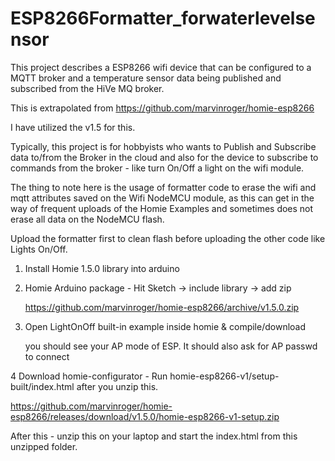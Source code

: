# ESP8266Formatter_forwaterlevelsensor

This project describes a ESP8266 wifi device that can be configured to a MQTT broker and a temperature sensor data being published and subscribed from the HiVe MQ broker.


This is extrapolated from https://github.com/marvinroger/homie-esp8266

I have utilized the v1.5 for this.

Typically, this project is for hobbyists who wants to Publish and Subscribe data to/from the Broker in the cloud and also for the device to subscribe to commands from the broker - like turn On/Off a light on the wifi module.

The thing to note here is the usage of formatter code to erase the wifi and mqtt attributes saved on the Wifi NodeMCU module, as this can get in the way of frequent uploads of the Homie Examples and sometimes does not erase all data on the NodeMCU flash.

Upload the formatter first to clean flash before uploading the other code like Lights On/Off.

1. Install Homie 1.5.0  library into arduino 

2.  Homie Arduino package -  Hit Sketch -> include library -> add zip 

    https://github.com/marvinroger/homie-esp8266/archive/v1.5.0.zip

3.  Open LightOnOff built-in example inside homie & compile/download

    you should see your AP mode of ESP.  It should also ask for AP passwd to connect

4  Download homie-configurator - Run homie-esp8266-v1/setup-built/index.html  after you unzip this.

https://github.com/marvinroger/homie-esp8266/releases/download/v1.5.0/homie-esp8266-v1-setup.zip

After this - unzip this on your laptop and start the index.html from this unzipped folder.

